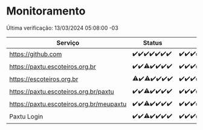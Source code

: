 # Monitoramento

Última verificação: 13/03/2024 05:08:00 -03

|Serviço|Status|Últimas 24h|
|---|---|---|
|https://github.com|<span title="2024-03-06: OK=24">✔️</span><span title="2024-03-07: OK=24">✔️</span><span title="2024-03-08: OK=24">✔️</span><span title="2024-03-09: OK=24">✔️</span><span title="2024-03-10: OK=24">✔️</span><span title="2024-03-11: OK=24">✔️</span><span title="2024-03-12: OK=8">✔️</span>|<span title="12/03/2024 05:08:00 -03 : 200">✔️</span><span title="12/03/2024 06:07:00 -03 : 200">✔️</span><span title="12/03/2024 07:06:00 -03 : 200">✔️</span><span title="12/03/2024 08:04:00 -03 : 200">✔️</span><span title="12/03/2024 09:10:00 -03 : 200">✔️</span><span title="12/03/2024 10:06:00 -03 : 200">✔️</span><span title="12/03/2024 11:05:00 -03 : 200">✔️</span><span title="12/03/2024 12:06:00 -03 : 200">✔️</span><span title="12/03/2024 13:08:00 -03 : 200">✔️</span><span title="12/03/2024 14:06:00 -03 : 200">✔️</span><span title="12/03/2024 15:07:00 -03 : 200">✔️</span><span title="12/03/2024 16:02:00 -03 : 200">✔️</span><span title="12/03/2024 17:07:00 -03 : 200">✔️</span><span title="12/03/2024 18:06:00 -03 : 200">✔️</span><span title="12/03/2024 19:05:00 -03 : 200">✔️</span><span title="12/03/2024 20:07:00 -03 : 200">✔️</span><span title="12/03/2024 21:29:00 -03 : 200">✔️</span><span title="12/03/2024 22:41:00 -03 : 200">✔️</span><span title="12/03/2024 23:15:00 -03 : 200">✔️</span><span title="13/03/2024 00:08:00 -03 : 200">✔️</span><span title="13/03/2024 01:07:00 -03 : 200">✔️</span><span title="13/03/2024 02:07:00 -03 : 200">✔️</span><span title="13/03/2024 03:08:00 -03 : 200">✔️</span><span title="13/03/2024 04:05:00 -03 : 200">✔️</span><span title="13/03/2024 05:08:00 -03 : 200">✔️</span>|
|https://paxtu.escoteiros.org.br|<span title="2024-03-06: OK=24">✔️</span><span title="2024-03-07: OK=24">✔️</span><span title="2024-03-08: OK=23, Falhas=1">⚠️</span><span title="2024-03-09: OK=24">✔️</span><span title="2024-03-10: OK=24">✔️</span><span title="2024-03-11: OK=24">✔️</span><span title="2024-03-12: OK=8">✔️</span>|<span title="12/03/2024 05:08:00 -03 : 200">✔️</span><span title="12/03/2024 06:07:00 -03 : 200">✔️</span><span title="12/03/2024 07:06:00 -03 : 200">✔️</span><span title="12/03/2024 08:04:00 -03 : 200">✔️</span><span title="12/03/2024 09:10:00 -03 : 200">✔️</span><span title="12/03/2024 10:06:00 -03 : 200">✔️</span><span title="12/03/2024 11:05:00 -03 : 200">✔️</span><span title="12/03/2024 12:06:00 -03 : 200">✔️</span><span title="12/03/2024 13:08:00 -03 : 200">✔️</span><span title="12/03/2024 14:06:00 -03 : 200">✔️</span><span title="12/03/2024 15:07:00 -03 : 200">✔️</span><span title="12/03/2024 16:02:00 -03 : 200">✔️</span><span title="12/03/2024 17:07:00 -03 : 200">✔️</span><span title="12/03/2024 18:06:00 -03 : 200">✔️</span><span title="12/03/2024 19:05:00 -03 : 200">✔️</span><span title="12/03/2024 20:07:00 -03 : 200">✔️</span><span title="12/03/2024 21:29:00 -03 : 200">✔️</span><span title="12/03/2024 22:41:00 -03 : 200">✔️</span><span title="12/03/2024 23:15:00 -03 : 200">✔️</span><span title="13/03/2024 00:08:00 -03 : 200">✔️</span><span title="13/03/2024 01:07:00 -03 : 200">✔️</span><span title="13/03/2024 02:07:00 -03 : 200">✔️</span><span title="13/03/2024 03:08:00 -03 : 200">✔️</span><span title="13/03/2024 04:05:00 -03 : 200">✔️</span><span title="13/03/2024 05:08:00 -03 : 200">✔️</span>|
|https://escoteiros.org.br|<span title="2024-03-06: OK=23, Falhas=1">⚠️</span><span title="2024-03-07: OK=24">✔️</span><span title="2024-03-08: OK=23, Falhas=1">⚠️</span><span title="2024-03-09: OK=24">✔️</span><span title="2024-03-10: OK=24">✔️</span><span title="2024-03-11: OK=24">✔️</span><span title="2024-03-12: OK=8">✔️</span>|<span title="12/03/2024 05:08:00 -03 : 200">✔️</span><span title="12/03/2024 06:07:00 -03 : 200">✔️</span><span title="12/03/2024 07:06:00 -03 : 200">✔️</span><span title="12/03/2024 08:04:00 -03 : 200">✔️</span><span title="12/03/2024 09:10:00 -03 : 200">✔️</span><span title="12/03/2024 10:06:00 -03 : 200">✔️</span><span title="12/03/2024 11:05:00 -03 : 200">✔️</span><span title="12/03/2024 12:06:00 -03 : 200">✔️</span><span title="12/03/2024 13:08:00 -03 : 200">✔️</span><span title="12/03/2024 14:06:00 -03 : 200">✔️</span><span title="12/03/2024 15:07:00 -03 : 200">✔️</span><span title="12/03/2024 16:02:00 -03 : 200">✔️</span><span title="12/03/2024 17:07:00 -03 : 200">✔️</span><span title="12/03/2024 18:06:00 -03 : 200">✔️</span><span title="12/03/2024 19:05:00 -03 : 200">✔️</span><span title="12/03/2024 20:07:00 -03 : 200">✔️</span><span title="12/03/2024 21:29:00 -03 : 200">✔️</span><span title="12/03/2024 22:41:00 -03 : 200">✔️</span><span title="12/03/2024 23:15:00 -03 : 200">✔️</span><span title="13/03/2024 00:08:00 -03 : 200">✔️</span><span title="13/03/2024 01:07:00 -03 : 200">✔️</span><span title="13/03/2024 02:07:00 -03 : 200">✔️</span><span title="13/03/2024 03:08:00 -03 : 200">✔️</span><span title="13/03/2024 04:05:00 -03 : 200">✔️</span><span title="13/03/2024 05:08:00 -03 : 200">✔️</span>|
|https://paxtu.escoteiros.org.br/paxtu|<span title="2024-03-06: OK=24">✔️</span><span title="2024-03-07: OK=24">✔️</span><span title="2024-03-08: OK=23, Falhas=1">⚠️</span><span title="2024-03-09: OK=24">✔️</span><span title="2024-03-10: OK=24">✔️</span><span title="2024-03-11: OK=24">✔️</span><span title="2024-03-12: OK=8">✔️</span>|<span title="12/03/2024 05:08:00 -03 : 200">✔️</span><span title="12/03/2024 06:07:00 -03 : 200">✔️</span><span title="12/03/2024 07:06:00 -03 : 200">✔️</span><span title="12/03/2024 08:04:00 -03 : 200">✔️</span><span title="12/03/2024 09:10:00 -03 : 200">✔️</span><span title="12/03/2024 10:06:00 -03 : 200">✔️</span><span title="12/03/2024 11:05:00 -03 : 200">✔️</span><span title="12/03/2024 12:06:00 -03 : 200">✔️</span><span title="12/03/2024 13:08:00 -03 : 200">✔️</span><span title="12/03/2024 14:06:00 -03 : 200">✔️</span><span title="12/03/2024 15:07:00 -03 : 200">✔️</span><span title="12/03/2024 16:02:00 -03 : 200">✔️</span><span title="12/03/2024 17:07:00 -03 : 200">✔️</span><span title="12/03/2024 18:06:00 -03 : 200">✔️</span><span title="12/03/2024 19:05:00 -03 : 200">✔️</span><span title="12/03/2024 20:07:00 -03 : 200">✔️</span><span title="12/03/2024 21:29:00 -03 : 200">✔️</span><span title="12/03/2024 22:41:00 -03 : 200">✔️</span><span title="12/03/2024 23:15:00 -03 : 200">✔️</span><span title="13/03/2024 00:08:00 -03 : 200">✔️</span><span title="13/03/2024 01:07:00 -03 : 200">✔️</span><span title="13/03/2024 02:07:00 -03 : 200">✔️</span><span title="13/03/2024 03:08:00 -03 : 200">✔️</span><span title="13/03/2024 04:05:00 -03 : 200">✔️</span><span title="13/03/2024 05:08:00 -03 : 200">✔️</span>|
|https://paxtu.escoteiros.org.br/meupaxtu|<span title="2024-03-06: OK=24">✔️</span><span title="2024-03-07: OK=24">✔️</span><span title="2024-03-08: OK=23, Falhas=1">⚠️</span><span title="2024-03-09: OK=24">✔️</span><span title="2024-03-10: OK=24">✔️</span><span title="2024-03-11: OK=24">✔️</span><span title="2024-03-12: OK=8">✔️</span>|<span title="12/03/2024 05:08:00 -03 : 200">✔️</span><span title="12/03/2024 06:07:00 -03 : 200">✔️</span><span title="12/03/2024 07:06:00 -03 : 200">✔️</span><span title="12/03/2024 08:04:00 -03 : 200">✔️</span><span title="12/03/2024 09:10:00 -03 : 200">✔️</span><span title="12/03/2024 10:06:00 -03 : 200">✔️</span><span title="12/03/2024 11:05:00 -03 : 200">✔️</span><span title="12/03/2024 12:06:00 -03 : 200">✔️</span><span title="12/03/2024 13:08:00 -03 : 200">✔️</span><span title="12/03/2024 14:06:00 -03 : 200">✔️</span><span title="12/03/2024 15:07:00 -03 : 200">✔️</span><span title="12/03/2024 16:02:00 -03 : 200">✔️</span><span title="12/03/2024 17:07:00 -03 : 200">✔️</span><span title="12/03/2024 18:06:00 -03 : 200">✔️</span><span title="12/03/2024 19:05:00 -03 : 200">✔️</span><span title="12/03/2024 20:07:00 -03 : 200">✔️</span><span title="12/03/2024 21:29:00 -03 : 200">✔️</span><span title="12/03/2024 22:41:00 -03 : 200">✔️</span><span title="12/03/2024 23:15:00 -03 : 200">✔️</span><span title="13/03/2024 00:08:00 -03 : 200">✔️</span><span title="13/03/2024 01:07:00 -03 : 200">✔️</span><span title="13/03/2024 02:07:00 -03 : 200">✔️</span><span title="13/03/2024 03:08:00 -03 : 200">✔️</span><span title="13/03/2024 04:05:00 -03 : 200">✔️</span><span title="13/03/2024 05:08:00 -03 : 200">✔️</span>|
|Paxtu Login|<span title="2024-03-06: OK=24">✔️</span><span title="2024-03-07: OK=24">✔️</span><span title="2024-03-08: OK=23, Falhas=1">⚠️</span><span title="2024-03-09: OK=24">✔️</span><span title="2024-03-10: OK=24">✔️</span><span title="2024-03-11: OK=24">✔️</span><span title="2024-03-12: OK=8">✔️</span>|<span title="12/03/2024 05:08:00 -03 : 200">✔️</span><span title="12/03/2024 06:07:00 -03 : 200">✔️</span><span title="12/03/2024 07:06:00 -03 : 200">✔️</span><span title="12/03/2024 08:04:00 -03 : 200">✔️</span><span title="12/03/2024 09:10:00 -03 : 200">✔️</span><span title="12/03/2024 10:06:00 -03 : 200">✔️</span><span title="12/03/2024 11:05:00 -03 : 200">✔️</span><span title="12/03/2024 12:06:00 -03 : 200">✔️</span><span title="12/03/2024 13:08:00 -03 : 200">✔️</span><span title="12/03/2024 14:06:00 -03 : 200">✔️</span><span title="12/03/2024 15:07:00 -03 : 200">✔️</span><span title="12/03/2024 16:02:00 -03 : 200">✔️</span><span title="12/03/2024 17:07:00 -03 : 200">✔️</span><span title="12/03/2024 18:06:00 -03 : 200">✔️</span><span title="12/03/2024 19:05:00 -03 : 200">✔️</span><span title="12/03/2024 20:07:00 -03 : 200">✔️</span><span title="12/03/2024 21:29:00 -03 : 200">✔️</span><span title="12/03/2024 22:41:00 -03 : 200">✔️</span><span title="12/03/2024 23:15:00 -03 : 200">✔️</span><span title="13/03/2024 00:08:00 -03 : 200">✔️</span><span title="13/03/2024 01:07:00 -03 : 200">✔️</span><span title="13/03/2024 02:07:00 -03 : 200">✔️</span><span title="13/03/2024 03:08:00 -03 : 200">✔️</span><span title="13/03/2024 04:05:00 -03 : 200">✔️</span><span title="13/03/2024 05:08:00 -03 : 200">✔️</span>|
